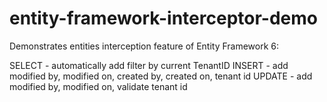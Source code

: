 # entity-framework-interceptor-demo

Demonstrates entities interception feature of Entity Framework 6:

SELECT - automatically add filter by current TenantID
INSERT - add modified by, modified on, created by, created on, tenant id
UPDATE - add modified by, modified on, validate tenant id
